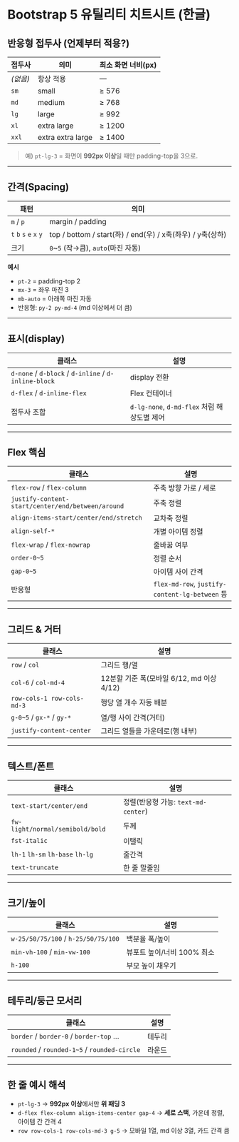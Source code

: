 # Bootstrap 5 유틸리티 치트시트 (한글)

## 반응형 접두사 (언제부터 적용?)
| 접두사 | 의미 | 최소 화면 너비(px) |
|---|---|---|
| *(없음)* | 항상 적용 | — |
| `sm` | small | ≥ 576 |
| `md` | medium | ≥ 768 |
| `lg` | large | ≥ 992 |
| `xl` | extra large | ≥ 1200 |
| `xxl` | extra extra large | ≥ 1400 |

> 예) `pt-lg-3` = 화면이 **992px 이상**일 때만 padding-top을 3으로.

---

## 간격(Spacing)
| 패턴 | 의미 |
|---|---|
| `m` / `p` | margin / padding |
| `t` `b` `s` `e` `x` `y` | top / bottom / start(좌) / end(우) / x축(좌우) / y축(상하) |
| 크기 | `0`~`5` (작→큼), `auto`(마진 자동) |

**예시**
- `pt-2` = padding-top 2
- `mx-3` = 좌우 마진 3
- `mb-auto` = 아래쪽 마진 자동
- 반응형: `py-2 py-md-4` (md 이상에서 더 큼)

---

## 표시(display)
| 클래스 | 설명 |
|---|---|
| `d-none` / `d-block` / `d-inline` / `d-inline-block` | display 전환 |
| `d-flex` / `d-inline-flex` | Flex 컨테이너 |
| 접두사 조합 | `d-lg-none`, `d-md-flex` 처럼 해상도별 제어 |

---

## Flex 핵심
| 클래스 | 설명 |
|---|---|
| `flex-row` / `flex-column` | 주축 방향 가로 / 세로 |
| `justify-content-start/center/end/between/around` | 주축 정렬 |
| `align-items-start/center/end/stretch` | 교차축 정렬 |
| `align-self-*` | 개별 아이템 정렬 |
| `flex-wrap` / `flex-nowrap` | 줄바꿈 여부 |
| `order-0~5` | 정렬 순서 |
| `gap-0~5` | 아이템 사이 간격 |
| 반응형 | `flex-md-row`, `justify-content-lg-between` 등 |

---

## 그리드 & 거터
| 클래스 | 설명 |
|---|---|
| `row` / `col` | 그리드 행/열 |
| `col-6` / `col-md-4` | 12분할 기준 폭(모바일 6/12, md 이상 4/12) |
| `row-cols-1 row-cols-md-3` | 행당 열 개수 자동 배분 |
| `g-0~5` / `gx-*` / `gy-*` | 열/행 사이 간격(거터) |
| `justify-content-center` | 그리드 열들을 가운데로(행 내부) |

---

## 텍스트/폰트
| 클래스 | 설명 |
|---|---|
| `text-start/center/end` | 정렬(반응형 가능: `text-md-center`) |
| `fw-light/normal/semibold/bold` | 두께 |
| `fst-italic` | 이탤릭 |
| `lh-1` `lh-sm` `lh-base` `lh-lg` | 줄간격 |
| `text-truncate` | 한 줄 말줄임 |

---

## 크기/높이
| 클래스 | 설명 |
|---|---|
| `w-25/50/75/100` / `h-25/50/75/100` | 백분율 폭/높이 |
| `min-vh-100` / `min-vw-100` | 뷰포트 높이/너비 100% 최소 |
| `h-100` | 부모 높이 채우기 |

---

## 테두리/둥근 모서리
| 클래스 | 설명 |
|---|---|
| `border` / `border-0` / `border-top` … | 테두리 |
| `rounded` / `rounded-1~5` / `rounded-circle` | 라운드 |

---

## 한 줄 예시 해석
- `pt-lg-3` → **992px 이상**에서만 **위 패딩 3**
- `d-flex flex-column align-items-center gap-4` → **세로 스택**, 가운데 정렬, 아이템 간 간격 4
- `row row-cols-1 row-cols-md-3 g-5` → 모바일 1열, md 이상 3열, 카드 간격 큼
